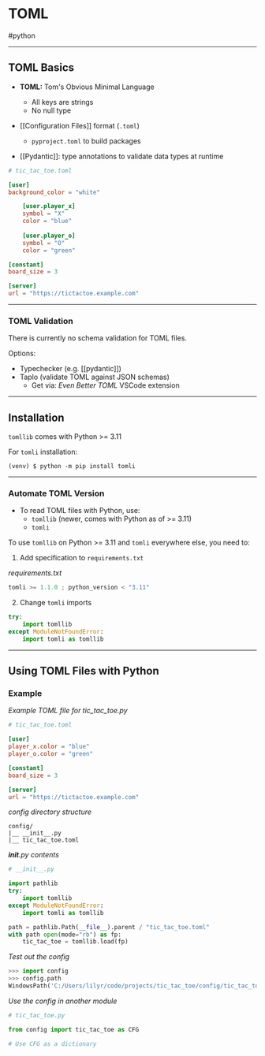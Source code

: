 # TOML
#python


---

## TOML Basics

- **TOML:** Tom's Obvious Minimal Language
	- All keys are strings
	- No null type

- [[Configuration Files]] format (`.toml`)
	- `pyproject.toml` to build packages

- [[Pydantic]]: type annotations to validate data types at runtime

```TOML
# tic_tac_toe.toml

[user]
background_color = "white"

	[user.player_x]
	symbol = "X"
	color = "blue"
	
	[user.player_o]
	symbol = "O"
	color = "green"

[constant]
board_size = 3

[server]
url = "https://tictactoe.example.com"
```

---

### TOML Validation

There is currently no schema validation for TOML files.

Options:
- Typechecker (e.g. [[pydantic]])
-  Taplo (validate TOML against JSON schemas)
	- Get via: *Even Better TOML* VSCode extension

---

## Installation

`tomllib` comes with Python >= 3.11

For `tomli` installation:
```shell
(venv) $ python -m pip install tomli
```

---

### Automate TOML Version

- To read TOML files with Python, use:
	- `tomllib` (newer, comes with Python as of >= 3.11)
	- `tomli`

To use `tomllib` on Python >= 3.11 and `tomli` everywhere else, you need to:

1. Add specification to `requirements.txt`

*requirements.txt*
```python
tomli >= 1.1.0 ; python_version < "3.11"
```

2. Change `tomli` imports

```python
try:
	import tomllib
except ModuleNotFoundError:
	import tomli as tomllib
```

---

## Using TOML Files with Python

### Example

*Example TOML file for tic_tac_toe.py*
```TOML
# tic_tac_toe.toml

[user]
player_x.color = "blue"
player_o.color = "green"

[constant]
board_size = 3

[server]
url = "https://tictactoe.example.com"
```

*config directory structure*
```
config/
|__ __init__.py
|__ tic_tac_toe.toml
```

*__init__.py contents*
```python
# __init__.py

import pathlib
try:
	import tomllib
except ModuleNotFoundError:
	import tomli as tomllib

path = pathlib.Path(__file__).parent / "tic_tac_toe.toml"
with path open(mode="rb") as fp:
	tic_tac_toe = tomllib.load(fp)
```

*Test out the config*
```python
>>> import config
>>> config.path
WindowsPath('C:/Users/lilyr/code/projects/tic_tac_toe/config/tic_tac_toe.toml')
```

*Use the config in another module*
```python
# tic_tac_toe.py

from config import tic_tac_toe as CFG

# Use CFG as a dictionary
```
